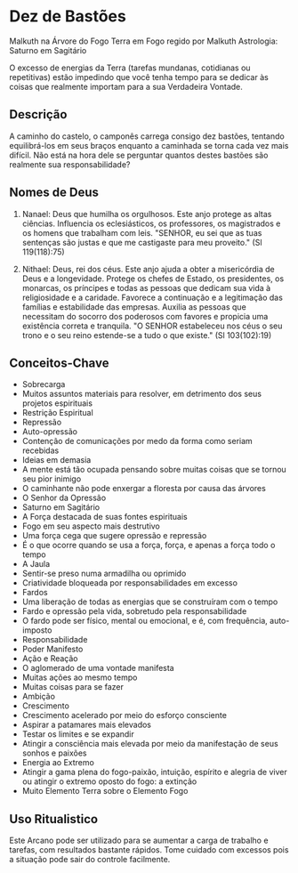 # Dez de Bastões

Malkuth na Árvore do Fogo
Terra em Fogo regido por Malkuth
Astrologia: Saturno em Sagitário

O excesso de energias da Terra (tarefas mundanas, cotidianas ou repetitivas) estão impedindo que você tenha tempo para se dedicar às coisas que realmente importam para a sua Verdadeira Vontade.

## Descrição
A caminho do castelo, o camponês carrega consigo dez bastões, tentando equilibrá-los em seus braços enquanto a caminhada se torna cada vez mais difícil. Não está na hora dele se perguntar quantos destes bastões são realmente sua responsabilidade?

## Nomes de Deus
1. Nanael: Deus que humilha os orgulhosos.
Este anjo protege as altas ciências. Influencia os eclesiásticos, os professores, os magistrados e os homens que trabalham com leis.
"SENHOR, eu sei que as tuas sentenças são justas e que me castigaste para meu proveito." (Sl 119(118):75)

2. Nithael: Deus, rei dos céus.
Este anjo ajuda a obter a misericórdia de Deus e a longevidade. Protege os chefes de Estado, os presidentes, os monarcas, os príncipes e todas as pessoas que dedicam sua vida à religiosidade e a caridade. Favorece a continuação e a legitimação das famílias e estabilidade das empresas. Auxilia as pessoas que necessitam do socorro dos poderosos com favores e propicia uma existência correta e tranquila.
"O SENHOR estabeleceu nos céus o seu trono e o seu reino estende-se a tudo o que existe." (Sl 103(102):19)

## Conceitos-Chave
- Sobrecarga
- Muitos assuntos materiais para resolver, em detrimento dos seus projetos espirituais
- Restrição Espiritual
- Repressão
- Auto-opressão
- Contenção de comunicações por medo da forma como seriam recebidas
- Ideias em demasia
- A mente está tão ocupada pensando sobre muitas coisas que se tornou seu pior inimigo
- O caminhante não pode enxergar a floresta por causa das árvores
- O Senhor da Opressão
- Saturno em Sagitário
- A Força destacada de suas fontes espirituais
- Fogo em seu aspecto mais destrutivo
- Uma força cega que sugere opressão e repressão
- É o que ocorre quando se usa a força, força, e apenas a força todo o tempo
- A Jaula
- Sentir-se preso numa armadilha ou oprimido
- Criatividade bloqueada por responsabilidades em excesso
- Fardos
- Uma liberação de todas as energias que se construíram com o tempo
- Fardo e opressão pela vida, sobretudo pela responsabilidade
- O fardo pode ser físico, mental ou emocional, e é, com frequência, auto-imposto
- Responsabilidade
- Poder Manifesto
- Ação e Reação
- O aglomerado de uma vontade manifesta
- Muitas ações ao mesmo tempo
- Muitas coisas para se fazer
- Ambição
- Crescimento
- Crescimento acelerado por meio do esforço consciente
- Aspirar a patamares mais elevados
- Testar os limites e se expandir
- Atingir a consciência mais elevada por meio da manifestação de seus sonhos e paixões
- Energia ao Extremo
- Atingir a gama plena do fogo-paixão, intuição, espírito e alegria de viver ou atingir o extremo oposto do fogo: a extinção
- Muito Elemento Terra sobre o Elemento Fogo

## Uso Ritualistico
Este Arcano pode ser utilizado para se aumentar a carga de trabalho e tarefas, com resultados bastante rápidos. Tome cuidado com excessos pois a situação pode sair do controle facilmente. 